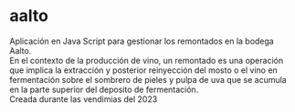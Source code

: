 # aalto
Aplicación en Java Script para gestionar los remontados en la bodega Aalto.  
En el contexto de la producción de vino, un remontado es una operación que implica la extracción y posterior reinyección del mosto o el vino en fermentación sobre el sombrero de pieles y pulpa de uva que se acumula en la parte superior del deposito de fermentación.  
Creada durante las vendimias del 2023
